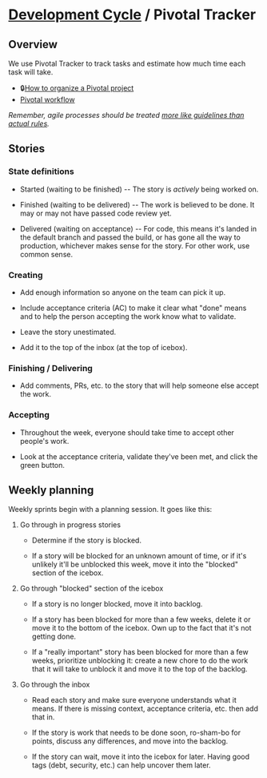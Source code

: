 # [Development Cycle](./README.md) / Pivotal Tracker

## Overview

We use Pivotal Tracker to track tasks and estimate how much time each task will take.

- 🔒[How to organize a Pivotal project](https://docs.google.com/document/d/1abmxQdYol6Zi3kR3U__JNJl3uPdKF9WPYWfu75AkZ50/edit#heading=h.yyb7wuihugn8)
- [Pivotal workflow](https://www.pivotaltracker.com/help/articles/workflow_overview/)

*Remember, agile processes should be treated [more like guidelines than actual
rules](https://www.youtube.com/watch?v=jl0hMfqNQ-g).*

## Stories

### State definitions

- Started (waiting to be finished) -- The story is *actively* being worked on.

- Finished (waiting to be delivered) -- The work is believed to be done. It may
  or may not have passed code review yet.

- Delivered (waiting on acceptance) -- For code, this means it's landed in
  the default branch and passed the build, or has gone all the way to production, whichever
  makes sense for the story. For other work, use common sense.

### Creating

- Add enough information so anyone on the team can pick it up.

- Include acceptance criteria (AC) to make it clear what "done" means and to
  help the person accepting the work know what to validate.

- Leave the story unestimated.

- Add it to the top of the inbox (at the top of icebox).

### Finishing / Delivering

- Add comments, PRs, etc. to the story that will help someone else accept the work.

### Accepting

- Throughout the week, everyone should take time to accept other people's work.

- Look at the acceptance criteria, validate they've been met, and click the
  green button.

## Weekly planning

Weekly sprints begin with a planning session. It goes like this:

1. Go through in progress stories

   - Determine if the story is blocked.

   - If a story will be blocked for an unknown amount of time, or if it's
     unlikely it'll be unblocked this week, move it into the "blocked" section
     of the icebox.

1. Go through "blocked" section of the icebox

   - If a story is no longer blocked, move it into backlog.

   - If a story has been blocked for more than a few weeks, delete it or move it
     to the bottom of the icebox. Own up to the fact that it's not getting done.

   - If a "really important" story has been blocked for more than a few weeks,
     prioritize unblocking it: create a new chore to do the work that it will
     take to unblock it and move it to the top of the backlog.

1. Go through the inbox

   - Read each story and make sure everyone understands what it means. If there
     is missing context, acceptance criteria, etc. then add that in.

   - If the story is work that needs to be done soon, ro-sham-bo for points,
     discuss any differences, and move into the backlog.

   - If the story can wait, move it into the icebox for later. Having good tags
     (debt, security, etc.) can help uncover them later.

